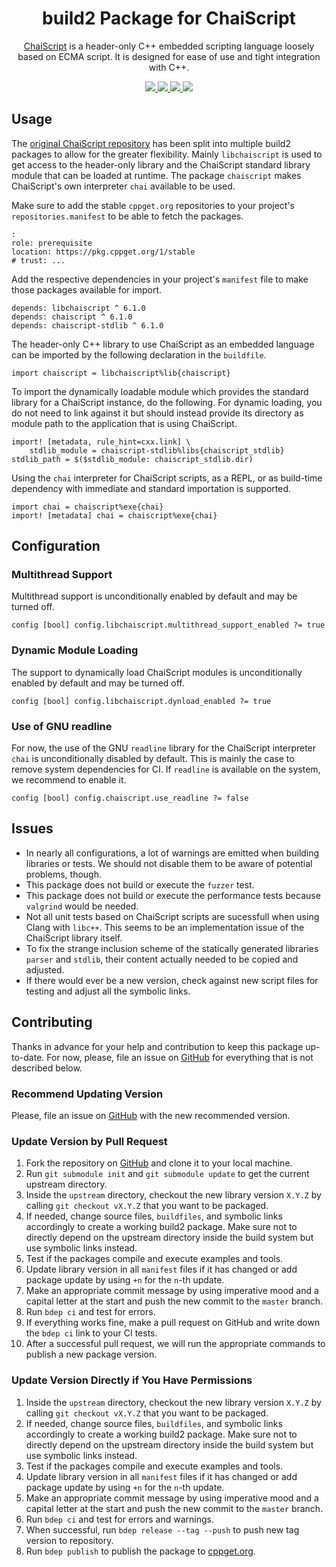 <h1 align="center">
    build2 Package for ChaiScript
</h1>

<p align="center">
    <a href="https://chaiscript.com/index.html">ChaiScript</a> is a header-only C++ embedded scripting language loosely based on ECMA script. It is designed for ease of use and tight integration with C++.
</p>

<p align="center">
    <a href="https://chaiscript.com/index.html">
        <img src="https://img.shields.io/website/https/chaiscript.com/index.html.svg?down_message=offline&label=Official&style=for-the-badge&up_color=blue&up_message=online">
    </a>
    <a href="https://github.com/build2-packaging/chaiscript">
        <img src="https://img.shields.io/website/https/github.com/build2-packaging/chaiscript.svg?down_message=offline&label=build2&style=for-the-badge&up_color=blue&up_message=online">
    </a>
    <a href="https://cppget.org/chaiscript">
        <img src="https://img.shields.io/website/https/cppget.org/chaiscript.svg?down_message=offline&label=cppget.org&style=for-the-badge&up_color=blue&up_message=online">
    </a>
    <a href="https://queue.cppget.org/chaiscript">
        <img src="https://img.shields.io/website/https/queue.cppget.org/chaiscript.svg?down_message=empty&down_color=blue&label=queue.cppget.org&style=for-the-badge&up_color=orange&up_message=running">
    </a>
</p>

## Usage
The [original ChaiScript repository](https://github.com/ChaiScript/ChaiScript) has been split into multiple build2 packages to allow for the greater flexibility.
Mainly `libchaiscript` is used to get access to the header-only library and the ChaiScript standard library module that can be loaded at runtime.
The package `chaiscript` makes ChaiScript's own interpreter `chai` available to be used.

Make sure to add the stable `cppget.org` repositories to your project's `repositories.manifest` to be able to fetch the packages.

    :
    role: prerequisite
    location: https://pkg.cppget.org/1/stable
    # trust: ...

Add the respective dependencies in your project's `manifest` file to make those packages available for import.

    depends: libchaiscript ^ 6.1.0
    depends: chaiscript ^ 6.1.0
    depends: chaiscript-stdlib ^ 6.1.0

The header-only C++ library to use ChaiScript as an embedded language can be imported by the following declaration in the `buildfile`.

    import chaiscript = libchaiscript%lib{chaiscript}

To import the dynamically loadable module which provides the standard library for a ChaiScript instance, do the following.
For dynamic loading, you do not need to link against it but should instead provide its directory as module path to the application that is using ChaiScript.

    import! [metadata, rule_hint=cxx.link] \
        stdlib_module = chaiscript-stdlib%libs{chaiscript_stdlib}
    stdlib_path = $($stdlib_module: chaiscript_stdlib.dir)

Using the `chai` interpreter for ChaiScript scripts, as a REPL, or as build-time dependency with immediate and standard importation is supported.

    import chai = chaiscript%exe{chai}
    import! [metadata] chai = chaiscript%exe{chai}

## Configuration

<!-- ### Installation of the Standard Library Module
To be able to automatically find the standard library, its installation directory should also follow the patterns given by the implementation of ChaiScript itself where it seems to be basically hardcoded.
To not run into problems with the `pkg-config` files and other methods to reimport the `chaiscript_stdlib` module, we leave this part up to configuration.
The following option is the recommended way of configuring the install command inside the `config.build` file that lies in the `build` directory of your project's configuration.

    config.install.lib = exec_root/lib/chaiscript/
 -->
### Multithread Support
Multithread support is unconditionally enabled by default and may be turned off.

    config [bool] config.libchaiscript.multithread_support_enabled ?= true

### Dynamic Module Loading
The support to dynamically load ChaiScript modules is unconditionally enabled by default and may be turned off.

    config [bool] config.libchaiscript.dynload_enabled ?= true

### Use of GNU readline
For now, the use of the GNU `readline` library for the ChaiScript interpreter `chai` is unconditionally disabled by default.
This is mainly the case to remove system dependencies for CI.
If `readline` is available on the system, we recommend to enable it.

    config [bool] config.chaiscript.use_readline ?= false


## Issues
<!-- - The installation path of `chaiscript_stdlib` is basically hardcoded. Look into `libchaiscript/chaiscript_stdlib/buildfile` for some notes what could be changed. -->
- In nearly all configurations, a lot of warnings are emitted when building libraries or tests. We should not disable them to be aware of potential problems, though.
- This package does not build or execute the `fuzzer` test.
- This package does not build or execute the performance tests because `valgrind` would be needed.
- Not all unit tests based on ChaiScript scripts are sucessfull when using Clang with `libc++`. This seems to be an implementation issue of the ChaiScript library itself.
- To fix the strange inclusion scheme of the statically generated libraries `parser` and `stdlib`, their content actually needed to be copied and adjusted.
- If there would ever be a new version, check against new script files for testing and adjust all the symbolic links.

## Contributing
Thanks in advance for your help and contribution to keep this package up-to-date.
For now, please, file an issue on [GitHub](https://github.com/build2-packaging/chaiscript/issues) for everything that is not described below.

### Recommend Updating Version
Please, file an issue on [GitHub](https://github.com/build2-packaging/chaiscript/issues) with the new recommended version.

### Update Version by Pull Request
1. Fork the repository on [GitHub](https://github.com/build2-packaging/chaiscript) and clone it to your local machine.
2. Run `git submodule init` and `git submodule update` to get the current upstream directory.
3. Inside the `upstream` directory, checkout the new library version `X.Y.Z` by calling `git checkout vX.Y.Z` that you want to be packaged.
4. If needed, change source files, `buildfiles`, and symbolic links accordingly to create a working build2 package. Make sure not to directly depend on the upstream directory inside the build system but use symbolic links instead.
5. Test if the packages compile and execute examples and tools.
6. Update library version in all `manifest` files if it has changed or add package update by using `+n` for the `n`-th update.
7. Make an appropriate commit message by using imperative mood and a capital letter at the start and push the new commit to the `master` branch.
8. Run `bdep ci` and test for errors.
9. If everything works fine, make a pull request on GitHub and write down the `bdep ci` link to your CI tests.
10. After a successful pull request, we will run the appropriate commands to publish a new package version.

### Update Version Directly if You Have Permissions
1. Inside the `upstream` directory, checkout the new library version `X.Y.Z` by calling `git checkout vX.Y.Z` that you want to be packaged.
2. If needed, change source files, `buildfiles`, and symbolic links accordingly to create a working build2 package. Make sure not to directly depend on the upstream directory inside the build system but use symbolic links instead.
3. Test if the packages compile and execute examples and tools.
4. Update library version in all `manifest` files if it has changed or add package update by using `+n` for the `n`-th update.
5. Make an appropriate commit message by using imperative mood and a capital letter at the start and push the new commit to the `master` branch.
6. Run `bdep ci` and test for errors and warnings.
7. When successful, run `bdep release --tag --push` to push new tag version to repository.
8. Run `bdep publish` to publish the package to [cppget.org](https://cppget.org).
